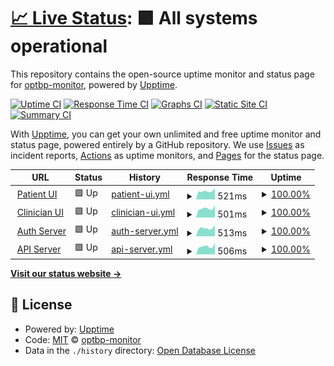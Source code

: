 # [📈 Live Status](https://monitor.optbp.com): <!--live status--> **🟩 All systems operational**

This repository contains the open-source uptime monitor and status page for [optbp-monitor](https://monitor.optbp.com), powered by [Upptime](https://github.com/upptime/upptime).

[![Uptime CI](https://github.com/optbp-monitor/optbp-monitor/workflows/Uptime%20CI/badge.svg)](https://github.com/optbp-monitor/optbp-monitor/actions?query=workflow%3A%22Uptime+CI%22)
[![Response Time CI](https://github.com/optbp-monitor/optbp-monitor/workflows/Response%20Time%20CI/badge.svg)](https://github.com/optbp-monitor/optbp-monitor/actions?query=workflow%3A%22Response+Time+CI%22)
[![Graphs CI](https://github.com/optbp-monitor/optbp-monitor/workflows/Graphs%20CI/badge.svg)](https://github.com/optbp-monitor/optbp-monitor/actions?query=workflow%3A%22Graphs+CI%22)
[![Static Site CI](https://github.com/optbp-monitor/optbp-monitor/workflows/Static%20Site%20CI/badge.svg)](https://github.com/optbp-monitor/optbp-monitor/actions?query=workflow%3A%22Static+Site+CI%22)
[![Summary CI](https://github.com/optbp-monitor/optbp-monitor/workflows/Summary%20CI/badge.svg)](https://github.com/optbp-monitor/optbp-monitor/actions?query=workflow%3A%22Summary+CI%22)

With [Upptime](https://upptime.js.org), you can get your own unlimited and free uptime monitor and status page, powered entirely by a GitHub repository. We use [Issues](https://github.com/optbp-monitor/optbp-monitor/issues) as incident reports, [Actions](https://github.com/optbp-monitor/optbp-monitor/actions) as uptime monitors, and [Pages](https://monitor.optbp.com) for the status page.

<!--start: status pages-->
<!-- This summary is generated by Upptime (https://github.com/upptime/upptime) -->
<!-- Do not edit this manually, your changes will be overwritten -->
<!-- prettier-ignore -->
| URL | Status | History | Response Time | Uptime |
| --- | ------ | ------- | ------------- | ------ |
| <img alt="" src="https://icons.duckduckgo.com/ip3/pt.optbp.com.ico" height="13"> [Patient UI](https://pt.optbp.com/) | 🟩 Up | [patient-ui.yml](https://github.com/optbp-monitor/optbp-monitor/commits/HEAD/history/patient-ui.yml) | <details><summary><img alt="Response time graph" src="./graphs/patient-ui/response-time-week.png" height="20"> 521ms</summary><br><a href="https://monitor.optbp.com/history/patient-ui"><img alt="Response time 579" src="https://img.shields.io/endpoint?url=https%3A%2F%2Fraw.githubusercontent.com%2Foptbp-monitor%2Foptbp-monitor%2FHEAD%2Fapi%2Fpatient-ui%2Fresponse-time.json"></a><br><a href="https://monitor.optbp.com/history/patient-ui"><img alt="24-hour response time 711" src="https://img.shields.io/endpoint?url=https%3A%2F%2Fraw.githubusercontent.com%2Foptbp-monitor%2Foptbp-monitor%2FHEAD%2Fapi%2Fpatient-ui%2Fresponse-time-day.json"></a><br><a href="https://monitor.optbp.com/history/patient-ui"><img alt="7-day response time 521" src="https://img.shields.io/endpoint?url=https%3A%2F%2Fraw.githubusercontent.com%2Foptbp-monitor%2Foptbp-monitor%2FHEAD%2Fapi%2Fpatient-ui%2Fresponse-time-week.json"></a><br><a href="https://monitor.optbp.com/history/patient-ui"><img alt="30-day response time 791" src="https://img.shields.io/endpoint?url=https%3A%2F%2Fraw.githubusercontent.com%2Foptbp-monitor%2Foptbp-monitor%2FHEAD%2Fapi%2Fpatient-ui%2Fresponse-time-month.json"></a><br><a href="https://monitor.optbp.com/history/patient-ui"><img alt="1-year response time 593" src="https://img.shields.io/endpoint?url=https%3A%2F%2Fraw.githubusercontent.com%2Foptbp-monitor%2Foptbp-monitor%2FHEAD%2Fapi%2Fpatient-ui%2Fresponse-time-year.json"></a></details> | <details><summary><a href="https://monitor.optbp.com/history/patient-ui">100.00%</a></summary><a href="https://monitor.optbp.com/history/patient-ui"><img alt="All-time uptime 99.99%" src="https://img.shields.io/endpoint?url=https%3A%2F%2Fraw.githubusercontent.com%2Foptbp-monitor%2Foptbp-monitor%2FHEAD%2Fapi%2Fpatient-ui%2Fuptime.json"></a><br><a href="https://monitor.optbp.com/history/patient-ui"><img alt="24-hour uptime 100.00%" src="https://img.shields.io/endpoint?url=https%3A%2F%2Fraw.githubusercontent.com%2Foptbp-monitor%2Foptbp-monitor%2FHEAD%2Fapi%2Fpatient-ui%2Fuptime-day.json"></a><br><a href="https://monitor.optbp.com/history/patient-ui"><img alt="7-day uptime 100.00%" src="https://img.shields.io/endpoint?url=https%3A%2F%2Fraw.githubusercontent.com%2Foptbp-monitor%2Foptbp-monitor%2FHEAD%2Fapi%2Fpatient-ui%2Fuptime-week.json"></a><br><a href="https://monitor.optbp.com/history/patient-ui"><img alt="30-day uptime 100.00%" src="https://img.shields.io/endpoint?url=https%3A%2F%2Fraw.githubusercontent.com%2Foptbp-monitor%2Foptbp-monitor%2FHEAD%2Fapi%2Fpatient-ui%2Fuptime-month.json"></a><br><a href="https://monitor.optbp.com/history/patient-ui"><img alt="1-year uptime 100.00%" src="https://img.shields.io/endpoint?url=https%3A%2F%2Fraw.githubusercontent.com%2Foptbp-monitor%2Foptbp-monitor%2FHEAD%2Fapi%2Fpatient-ui%2Fuptime-year.json"></a></details>
| <img alt="" src="https://icons.duckduckgo.com/ip3/clin.optbp.com.ico" height="13"> [Clinician UI](https://clin.optbp.com/) | 🟩 Up | [clinician-ui.yml](https://github.com/optbp-monitor/optbp-monitor/commits/HEAD/history/clinician-ui.yml) | <details><summary><img alt="Response time graph" src="./graphs/clinician-ui/response-time-week.png" height="20"> 501ms</summary><br><a href="https://monitor.optbp.com/history/clinician-ui"><img alt="Response time 564" src="https://img.shields.io/endpoint?url=https%3A%2F%2Fraw.githubusercontent.com%2Foptbp-monitor%2Foptbp-monitor%2FHEAD%2Fapi%2Fclinician-ui%2Fresponse-time.json"></a><br><a href="https://monitor.optbp.com/history/clinician-ui"><img alt="24-hour response time 688" src="https://img.shields.io/endpoint?url=https%3A%2F%2Fraw.githubusercontent.com%2Foptbp-monitor%2Foptbp-monitor%2FHEAD%2Fapi%2Fclinician-ui%2Fresponse-time-day.json"></a><br><a href="https://monitor.optbp.com/history/clinician-ui"><img alt="7-day response time 501" src="https://img.shields.io/endpoint?url=https%3A%2F%2Fraw.githubusercontent.com%2Foptbp-monitor%2Foptbp-monitor%2FHEAD%2Fapi%2Fclinician-ui%2Fresponse-time-week.json"></a><br><a href="https://monitor.optbp.com/history/clinician-ui"><img alt="30-day response time 666" src="https://img.shields.io/endpoint?url=https%3A%2F%2Fraw.githubusercontent.com%2Foptbp-monitor%2Foptbp-monitor%2FHEAD%2Fapi%2Fclinician-ui%2Fresponse-time-month.json"></a><br><a href="https://monitor.optbp.com/history/clinician-ui"><img alt="1-year response time 574" src="https://img.shields.io/endpoint?url=https%3A%2F%2Fraw.githubusercontent.com%2Foptbp-monitor%2Foptbp-monitor%2FHEAD%2Fapi%2Fclinician-ui%2Fresponse-time-year.json"></a></details> | <details><summary><a href="https://monitor.optbp.com/history/clinician-ui">100.00%</a></summary><a href="https://monitor.optbp.com/history/clinician-ui"><img alt="All-time uptime 99.99%" src="https://img.shields.io/endpoint?url=https%3A%2F%2Fraw.githubusercontent.com%2Foptbp-monitor%2Foptbp-monitor%2FHEAD%2Fapi%2Fclinician-ui%2Fuptime.json"></a><br><a href="https://monitor.optbp.com/history/clinician-ui"><img alt="24-hour uptime 100.00%" src="https://img.shields.io/endpoint?url=https%3A%2F%2Fraw.githubusercontent.com%2Foptbp-monitor%2Foptbp-monitor%2FHEAD%2Fapi%2Fclinician-ui%2Fuptime-day.json"></a><br><a href="https://monitor.optbp.com/history/clinician-ui"><img alt="7-day uptime 100.00%" src="https://img.shields.io/endpoint?url=https%3A%2F%2Fraw.githubusercontent.com%2Foptbp-monitor%2Foptbp-monitor%2FHEAD%2Fapi%2Fclinician-ui%2Fuptime-week.json"></a><br><a href="https://monitor.optbp.com/history/clinician-ui"><img alt="30-day uptime 100.00%" src="https://img.shields.io/endpoint?url=https%3A%2F%2Fraw.githubusercontent.com%2Foptbp-monitor%2Foptbp-monitor%2FHEAD%2Fapi%2Fclinician-ui%2Fuptime-month.json"></a><br><a href="https://monitor.optbp.com/history/clinician-ui"><img alt="1-year uptime 100.00%" src="https://img.shields.io/endpoint?url=https%3A%2F%2Fraw.githubusercontent.com%2Foptbp-monitor%2Foptbp-monitor%2FHEAD%2Fapi%2Fclinician-ui%2Fuptime-year.json"></a></details>
| <img alt="" src="https://icons.duckduckgo.com/ip3/auth.optbp.com.ico" height="13"> [Auth Server](https://auth.optbp.com/Account/LoginWithPasscode) | 🟩 Up | [auth-server.yml](https://github.com/optbp-monitor/optbp-monitor/commits/HEAD/history/auth-server.yml) | <details><summary><img alt="Response time graph" src="./graphs/auth-server/response-time-week.png" height="20"> 513ms</summary><br><a href="https://monitor.optbp.com/history/auth-server"><img alt="Response time 678" src="https://img.shields.io/endpoint?url=https%3A%2F%2Fraw.githubusercontent.com%2Foptbp-monitor%2Foptbp-monitor%2FHEAD%2Fapi%2Fauth-server%2Fresponse-time.json"></a><br><a href="https://monitor.optbp.com/history/auth-server"><img alt="24-hour response time 701" src="https://img.shields.io/endpoint?url=https%3A%2F%2Fraw.githubusercontent.com%2Foptbp-monitor%2Foptbp-monitor%2FHEAD%2Fapi%2Fauth-server%2Fresponse-time-day.json"></a><br><a href="https://monitor.optbp.com/history/auth-server"><img alt="7-day response time 513" src="https://img.shields.io/endpoint?url=https%3A%2F%2Fraw.githubusercontent.com%2Foptbp-monitor%2Foptbp-monitor%2FHEAD%2Fapi%2Fauth-server%2Fresponse-time-week.json"></a><br><a href="https://monitor.optbp.com/history/auth-server"><img alt="30-day response time 1497" src="https://img.shields.io/endpoint?url=https%3A%2F%2Fraw.githubusercontent.com%2Foptbp-monitor%2Foptbp-monitor%2FHEAD%2Fapi%2Fauth-server%2Fresponse-time-month.json"></a><br><a href="https://monitor.optbp.com/history/auth-server"><img alt="1-year response time 733" src="https://img.shields.io/endpoint?url=https%3A%2F%2Fraw.githubusercontent.com%2Foptbp-monitor%2Foptbp-monitor%2FHEAD%2Fapi%2Fauth-server%2Fresponse-time-year.json"></a></details> | <details><summary><a href="https://monitor.optbp.com/history/auth-server">100.00%</a></summary><a href="https://monitor.optbp.com/history/auth-server"><img alt="All-time uptime 98.08%" src="https://img.shields.io/endpoint?url=https%3A%2F%2Fraw.githubusercontent.com%2Foptbp-monitor%2Foptbp-monitor%2FHEAD%2Fapi%2Fauth-server%2Fuptime.json"></a><br><a href="https://monitor.optbp.com/history/auth-server"><img alt="24-hour uptime 100.00%" src="https://img.shields.io/endpoint?url=https%3A%2F%2Fraw.githubusercontent.com%2Foptbp-monitor%2Foptbp-monitor%2FHEAD%2Fapi%2Fauth-server%2Fuptime-day.json"></a><br><a href="https://monitor.optbp.com/history/auth-server"><img alt="7-day uptime 100.00%" src="https://img.shields.io/endpoint?url=https%3A%2F%2Fraw.githubusercontent.com%2Foptbp-monitor%2Foptbp-monitor%2FHEAD%2Fapi%2Fauth-server%2Fuptime-week.json"></a><br><a href="https://monitor.optbp.com/history/auth-server"><img alt="30-day uptime 100.00%" src="https://img.shields.io/endpoint?url=https%3A%2F%2Fraw.githubusercontent.com%2Foptbp-monitor%2Foptbp-monitor%2FHEAD%2Fapi%2Fauth-server%2Fuptime-month.json"></a><br><a href="https://monitor.optbp.com/history/auth-server"><img alt="1-year uptime 99.78%" src="https://img.shields.io/endpoint?url=https%3A%2F%2Fraw.githubusercontent.com%2Foptbp-monitor%2Foptbp-monitor%2FHEAD%2Fapi%2Fauth-server%2Fuptime-year.json"></a></details>
| <img alt="" src="https://icons.duckduckgo.com/ip3/api.optbp.com.ico" height="13"> [API Server](https://api.optbp.com/api/practice/additionaldetails/) | 🟩 Up | [api-server.yml](https://github.com/optbp-monitor/optbp-monitor/commits/HEAD/history/api-server.yml) | <details><summary><img alt="Response time graph" src="./graphs/api-server/response-time-week.png" height="20"> 506ms</summary><br><a href="https://monitor.optbp.com/history/api-server"><img alt="Response time 669" src="https://img.shields.io/endpoint?url=https%3A%2F%2Fraw.githubusercontent.com%2Foptbp-monitor%2Foptbp-monitor%2FHEAD%2Fapi%2Fapi-server%2Fresponse-time.json"></a><br><a href="https://monitor.optbp.com/history/api-server"><img alt="24-hour response time 725" src="https://img.shields.io/endpoint?url=https%3A%2F%2Fraw.githubusercontent.com%2Foptbp-monitor%2Foptbp-monitor%2FHEAD%2Fapi%2Fapi-server%2Fresponse-time-day.json"></a><br><a href="https://monitor.optbp.com/history/api-server"><img alt="7-day response time 506" src="https://img.shields.io/endpoint?url=https%3A%2F%2Fraw.githubusercontent.com%2Foptbp-monitor%2Foptbp-monitor%2FHEAD%2Fapi%2Fapi-server%2Fresponse-time-week.json"></a><br><a href="https://monitor.optbp.com/history/api-server"><img alt="30-day response time 591" src="https://img.shields.io/endpoint?url=https%3A%2F%2Fraw.githubusercontent.com%2Foptbp-monitor%2Foptbp-monitor%2FHEAD%2Fapi%2Fapi-server%2Fresponse-time-month.json"></a><br><a href="https://monitor.optbp.com/history/api-server"><img alt="1-year response time 716" src="https://img.shields.io/endpoint?url=https%3A%2F%2Fraw.githubusercontent.com%2Foptbp-monitor%2Foptbp-monitor%2FHEAD%2Fapi%2Fapi-server%2Fresponse-time-year.json"></a></details> | <details><summary><a href="https://monitor.optbp.com/history/api-server">100.00%</a></summary><a href="https://monitor.optbp.com/history/api-server"><img alt="All-time uptime 98.26%" src="https://img.shields.io/endpoint?url=https%3A%2F%2Fraw.githubusercontent.com%2Foptbp-monitor%2Foptbp-monitor%2FHEAD%2Fapi%2Fapi-server%2Fuptime.json"></a><br><a href="https://monitor.optbp.com/history/api-server"><img alt="24-hour uptime 100.00%" src="https://img.shields.io/endpoint?url=https%3A%2F%2Fraw.githubusercontent.com%2Foptbp-monitor%2Foptbp-monitor%2FHEAD%2Fapi%2Fapi-server%2Fuptime-day.json"></a><br><a href="https://monitor.optbp.com/history/api-server"><img alt="7-day uptime 100.00%" src="https://img.shields.io/endpoint?url=https%3A%2F%2Fraw.githubusercontent.com%2Foptbp-monitor%2Foptbp-monitor%2FHEAD%2Fapi%2Fapi-server%2Fuptime-week.json"></a><br><a href="https://monitor.optbp.com/history/api-server"><img alt="30-day uptime 100.00%" src="https://img.shields.io/endpoint?url=https%3A%2F%2Fraw.githubusercontent.com%2Foptbp-monitor%2Foptbp-monitor%2FHEAD%2Fapi%2Fapi-server%2Fuptime-month.json"></a><br><a href="https://monitor.optbp.com/history/api-server"><img alt="1-year uptime 99.78%" src="https://img.shields.io/endpoint?url=https%3A%2F%2Fraw.githubusercontent.com%2Foptbp-monitor%2Foptbp-monitor%2FHEAD%2Fapi%2Fapi-server%2Fuptime-year.json"></a></details>

<!--end: status pages-->

[**Visit our status website →**](https://monitor.optbp.com)

## 📄 License

- Powered by: [Upptime](https://github.com/upptime/upptime)
- Code: [MIT](./LICENSE) © [optbp-monitor](https://monitor.optbp.com)
- Data in the `./history` directory: [Open Database License](https://opendatacommons.org/licenses/odbl/1-0/)
